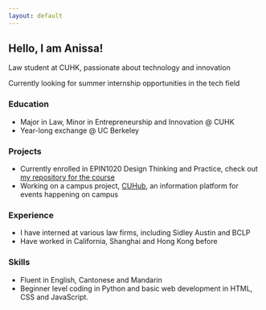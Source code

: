 ```yaml
---
layout: default
---
```




## Hello, I am Anissa!

Law student at CUHK, passionate about technology and innovation

Currently looking for summer internship opportunities in the tech field

### Education

* Major in Law, Minor in Entrepreneurship and Innovation @ CUHK
* Year-long exchange @ UC Berkeley

### Projects

* Currently enrolled in EPIN1020 Design Thinking and Practice, check out [my repository for the course](https://an-yc.github.io/epin1020/)
* Working on a campus project, [CUHub](https://an-yc.github.io/CUHub/), an information platform for events happening on campus

### Experience

* I have interned at various law firms, including Sidley Austin and BCLP
* Have worked in California, Shanghai and Hong Kong before

### Skills

* Fluent in English, Cantonese and Mandarin
* Beginner level coding in Python and basic web development in HTML, CSS and JavaScript.
